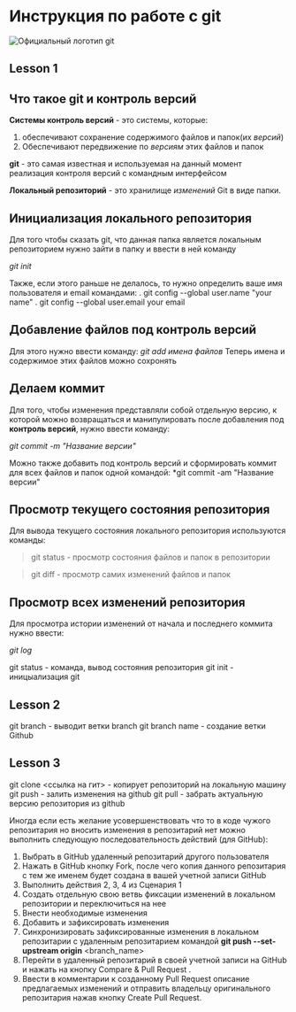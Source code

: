 # Инструкция по работе с git
![Официальный логотип git](logo.png)

## Lesson 1

## Что такое git и контроль версий
**Системы контроль версий** - это системы, которые: 
1. обеспечивают сохранение содержимого файлов и папок(их *версий*)
2. Обеспечивают передвижение по *версиям* этих файлов и папок

**git** - это самая известная и используемая на данный момент реализация контроля версий с командным интерфейсом

**Локальный репозиторий** - это хранилище *изменений* Git в виде папки.

## Инициализация локального репозитория

Для того чтобы сказать git, что данная папка является локальным репозиторием нужно зайти в папку и ввести в ней команду

*git init*

Также, если этого раньше не делалось, то нужно определить ваше имя пользователя и email командами:
. git config --global user.name "your name"
. git config --global user.email your email 

## Добавление файлов под контроль версий

Для этого нужно ввести команду:
*git add имена файлов*
Теперь имена и содержимое этих файлов можно сохронять

## Делаем коммит

Для того, чтобы изменения представляли собой отдельную версию, к которой можно возвращаться и манипулировать после добавления под **контроль версий**, нужно ввести команду:

*git commit -m "Название версии"*

Можно также добавить под контроль версий и сформировать коммит для всех  файлов и папок одной командой:
*git commit -am "Название версии"

## Просмотр текущего состояния репозитория
Для вывода текущего состояния локального репозитория используются команды:

>git status - просмотр состояния файлов и папок в репозитории

> git diff - просмотр самих изменений файлов и папок

## Просмотр всех изменений репозитория

Для просмотра истории изменений от начала и последнего коммита нужно ввести:

*git log*

git status - команда, вывод состояния репозитория
git init - иницыализация git
## Lesson 2
git branch - выводит ветки
branch
git branch name - создание ветки
Github

## Lesson 3

git clone <ссылка на гит> - копирует репозиторий на локальную машину
git push - залить изменения на github
git pull - забрать актуальную версию репозитория из github


Иногда если есть желание усовершенствовать что то в коде чужого репозитария но вносить изменения в репозитарий нет можно выполнить следующую последовательность действий (для GitHub):

1. Выбрать в GitHub удаленный репозитарий другого пользователя
2. Нажать в GitHub кнопку Fork, после чего копия данного репозитария с тем же именем будет создана в вашей учетной записи GitHub
3. Выполнить действия 2, 3, 4 из Сценария 1
4. Создать отдельную свою ветвь фиксации изменений в локальном репозитории и переключиться на нее
5. Внести необходимые изменения
6. Добавить и зафиксировать изменения
7. Синхронизировать зафиксированные изменения в локальном репозитарии с удаленным репозитарием командой **git push --set-upstream origin** <branch_name>
8. Перейти в удаленный репозитарий в своей учетной записи на GitHub и нажать на кнопку Compare & Pull Request .
9. Ввести в комментарии к  созданному Pull Request  описание предлагаемых изменений  и отправить владельцу оригинального репозитария нажав кнопку Create Pull Request.

